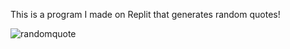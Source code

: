 This is a program I made on Replit that generates random quotes!


![randomquote](https://user-images.githubusercontent.com/105079720/208226531-48402fd4-3196-41dd-8bad-b9d3fa1b3079.png)
